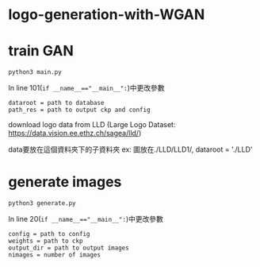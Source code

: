 # logo-generation-with-WGAN

# train GAN 
```
python3 main.py
```

In line 101(```if __name__=="__main__":```)中更改參數

```
dataroot = path to database
path_res = path to output ckp and config
```
download logo data from LLD (Large Logo Dataset: https://data.vision.ee.ethz.ch/sagea/lld/)

data要放在這個資料夾下的子資料夾 ex: 圖放在./LLD/LLD1/, dataroot = './LLD'

# generate images
```
python3 generate.py
```

In line 20(```if __name__=="__main__":```)中更改參數
```
config = path to config
weights = path to ckp
output_dir = path to output images
nimages = number of images
```
